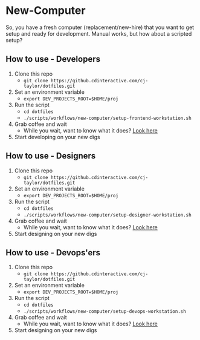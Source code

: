 # New-Computer

So, you have a fresh computer (replacement/new-hire) that you want to get setup and ready for development. Manual works, but how about a scripted setup?

## How to use - Developers

1. Clone this repo
    - `git clone https://github.cdinteractive.com/cj-taylor/dotfiles.git`
2. Set an environment variable
    - `export DEV_PROJECTS_ROOT=$HOME/proj`
3. Run the script
    - `cd dotfiles`
    - `./scripts/workflows/new-computer/setup-frontend-workstation.sh`
4. Grab coffee and wait
    - While you wait, want to know what it does? [Look here](https://github.cdinteractive.com/cj-taylor/dotfiles/blob/master/scripts/workflows/new-computer/setup-frontend-workstation.sh)
5. Start developing on your new digs

## How to use - Designers

1. Clone this repo
    - `git clone https://github.cdinteractive.com/cj-taylor/dotfiles.git`
2. Set an environment variable
    - `export DEV_PROJECTS_ROOT=$HOME/proj`
3. Run the script
    - `cd dotfiles`
    - `./scripts/workflows/new-computer/setup-designer-workstation.sh`
4. Grab coffee and wait
    - While you wait, want to know what it does? [Look here](https://github.cdinteractive.com/cj-taylor/dotfiles/blob/master/scripts/workflows/new-computer/setup-designer-workstation.sh)
5. Start designing on your new digs


## How to use - Devops'ers

1. Clone this repo
    - `git clone https://github.cdinteractive.com/cj-taylor/dotfiles.git`
2. Set an environment variable
    - `export DEV_PROJECTS_ROOT=$HOME/proj`
3. Run the script
    - `cd dotfiles`
    - `./scripts/workflows/new-computer/setup-devops-workstation.sh`
4. Grab coffee and wait
    - While you wait, want to know what it does? [Look here](https://github.cdinteractive.com/cj-taylor/dotfiles/blob/master/scripts/workflows/new-computer/setup-devops-workstation.sh)
5. Start designing on your new digs
